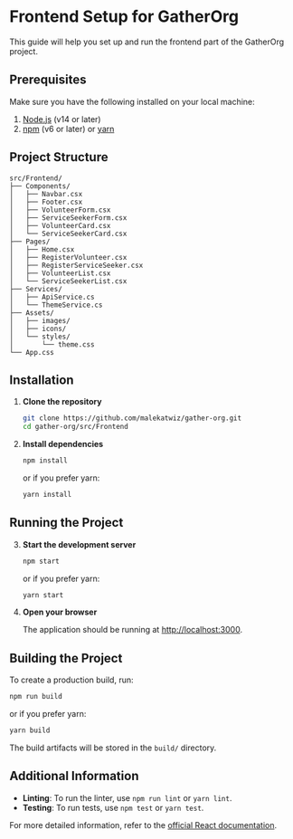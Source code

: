 # Frontend Setup for GatherOrg

This guide will help you set up and run the frontend part of the GatherOrg project.

## Prerequisites

Make sure you have the following installed on your local machine:

1. [Node.js](https://nodejs.org/) (v14 or later)
2. [npm](https://www.npmjs.com/) (v6 or later) or [yarn](https://yarnpkg.com/)

## Project Structure

```
src/Frontend/
├── Components/
│   ├── Navbar.csx
│   ├── Footer.csx
│   ├── VolunteerForm.csx
│   ├── ServiceSeekerForm.csx
│   ├── VolunteerCard.csx
│   └── ServiceSeekerCard.csx
├── Pages/
│   ├── Home.csx
│   ├── RegisterVolunteer.csx
│   ├── RegisterServiceSeeker.csx
│   ├── VolunteerList.csx
│   └── ServiceSeekerList.csx
├── Services/
│   ├── ApiService.cs
│   └── ThemeService.cs
├── Assets/
│   ├── images/
│   ├── icons/
│   └── styles/
│       └── theme.css
└── App.css
```

## Installation

1. **Clone the repository**

   ```sh
   git clone https://github.com/malekatwiz/gather-org.git
   cd gather-org/src/Frontend
   ```

2. **Install dependencies**

   ```sh
   npm install
   ```

   or if you prefer yarn:

   ```sh
   yarn install
   ```

## Running the Project

3. **Start the development server**

   ```sh
   npm start
   ```

   or if you prefer yarn:

   ```sh
   yarn start
   ```

4. **Open your browser**

   The application should be running at [http://localhost:3000](http://localhost:3000).

## Building the Project

To create a production build, run:

```sh
npm run build
```

or if you prefer yarn:

```sh
yarn build
```

The build artifacts will be stored in the `build/` directory.

## Additional Information

- **Linting**: To run the linter, use `npm run lint` or `yarn lint`.
- **Testing**: To run tests, use `npm test` or `yarn test`.

For more detailed information, refer to the [official React documentation](https://reactjs.org/docs/getting-started.html).